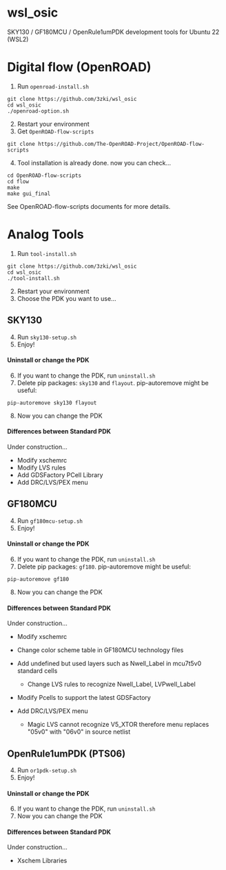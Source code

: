 # wsl_osic

SKY130 / GF180MCU / OpenRule1umPDK development tools for Ubuntu 22 (WSL2)

# Digital flow (OpenROAD)
  1. Run `openroad-install.sh`
```
git clone https://github.com/3zki/wsl_osic
cd wsl_osic
./openroad-option.sh
```
  2. Restart your environment
  3. Get `OpenROAD-flow-scripts`
```
git clone https://github.com/The-OpenROAD-Project/OpenROAD-flow-scripts
```
  4. Tool installation is already done. now you can check...
```
cd OpenROAD-flow-scripts
cd flow
make
make gui_final
```

See OpenROAD-flow-scripts documents for more details.

# Analog Tools
  1. Run `tool-install.sh`
```
git clone https://github.com/3zki/wsl_osic
cd wsl_osic
./tool-install.sh
```

  2. Restart your environment
  3. Choose the PDK you want to use...

## SKY130
  4. Run `sky130-setup.sh`
  5. Enjoy!
#### Uninstall or change the PDK
  6. If you want to change the PDK, run `uninstall.sh`
  7. Delete pip packages: `sky130` and `flayout`.
     pip-autoremove might be useful:
```
pip-autoremove sky130 flayout
```
  8. Now you can change the PDK

#### Differences between Standard PDK

Under construction...
* Modify xschemrc
* Modify LVS rules
* Add GDSFactory PCell Library
* Add DRC/LVS/PEX menu

## GF180MCU
  4. Run `gf180mcu-setup.sh`
  5. Enjoy!
#### Uninstall or change the PDK
  6. If you want to change the PDK, run `uninstall.sh`
  7. Delete pip packages: `gf180`.
     pip-autoremove might be useful:
```
pip-autoremove gf180
```
  8. Now you can change the PDK

#### Differences between Standard PDK

Under construction...

* Modify xschemrc
* Change color scheme table in GF180MCU technology files
* Add undefined but used layers such as Nwell_Label in mcu7t5v0 standard cells
  * Change LVS rules to recognize Nwell_Label, LVPwell_Label

* Modify Pcells to support the latest GDSFactory

* Add DRC/LVS/PEX menu
  * Magic LVS cannot recognize V5_XTOR therefore menu replaces "05v0" with "06v0" in source netlist

## OpenRule1umPDK (PTS06)
  4. Run `or1pdk-setup.sh`
  5. Enjoy!
#### Uninstall or change the PDK
  6. If you want to change the PDK, run `uninstall.sh`
  7. Now you can change the PDK

#### Differences between Standard PDK

Under construction...

* Xschem Libraries
